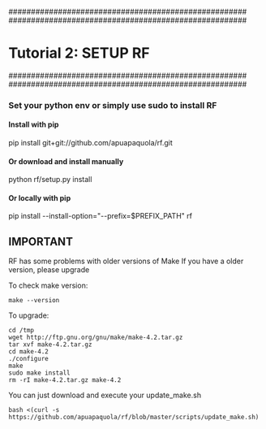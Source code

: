 #####################################################
#####################################################

# Tutorial 2: SETUP RF

#####################################################
#####################################################

### Set your python env or simply use sudo to install RF

#### Install with pip
pip install git+git://github.com/apuapaquola/rf.git

#### Or download and install manually
python rf/setup.py install

#### Or locally with pip
pip install --install-option="--prefix=$PREFIX_PATH" rf

## IMPORTANT

RF has some problems with older versions of Make
If you have a older version, please upgrade

To check make version:

```
make --version
```

To upgrade:

```
cd /tmp
wget http://ftp.gnu.org/gnu/make/make-4.2.tar.gz
tar xvf make-4.2.tar.gz
cd make-4.2
./configure
make
sudo make install
rm -rI make-4.2.tar.gz make-4.2
```

You can just download and execute your update_make.sh

```
bash <(curl -s https://github.com/apuapaquola/rf/blob/master/scripts/update_make.sh)
```

#
